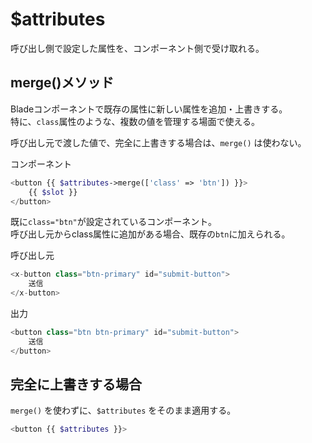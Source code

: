# $attributes

呼び出し側で設定した属性を、コンポーネント側で受け取れる。

## merge()メソッド

Bladeコンポーネントで既存の属性に新しい属性を追加・上書きする。  
特に、`class`属性のような、複数の値を管理する場面で使える。

呼び出し元で渡した値で、完全に上書きする場合は、`merge()` は使わない。

コンポーネント

```php
<button {{ $attributes->merge(['class' => 'btn']) }}>
    {{ $slot }}
</button>
```

既に`class="btn"`が設定されているコンポーネント。  
呼び出し元からclass属性に追加がある場合、既存の`btn`に加えられる。

呼び出し元

```php
<x-button class="btn-primary" id="submit-button">
    送信
</x-button>
```

出力

```php
<button class="btn btn-primary" id="submit-button">
    送信
</button>
```

## 完全に上書きする場合

`merge()` を使わずに、`$attributes` をそのまま適用する。 

```php
<button {{ $attributes }}>
```